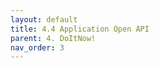```yaml
---
layout: default
title: 4.4 Application Open API
parent: 4. DoItNow!
nav_order: 3
---
```


<!DOCTYPE html>
<html lang="en">
<head>
  <meta charset="UTF-8">
  <title>API Documentation</title>
  <link rel="stylesheet" type="text/css" href="https://unpkg.com/swagger-ui-dist/swagger-ui.css">
</head>
<body>
  <div id="swagger-ui"></div>
  <script src="https://unpkg.com/swagger-ui-dist/swagger-ui-bundle.js"></script>
  <script src="https://unpkg.com/swagger-ui-dist/swagger-ui-standalone-preset.js"></script>
  <script>
    window.onload = function() {
      const ui = SwaggerUIBundle({
        url: '../resources/artifacts/openapi.yaml',  // URL to your Swagger YAML file
        dom_id: '#swagger-ui',
        presets: [
          SwaggerUIBundle.presets.apis,
          SwaggerUIStandalonePreset
        ],
        layout: "StandaloneLayout"
      });
      window.ui = ui;
    };
  </script>
</body>
</html>
